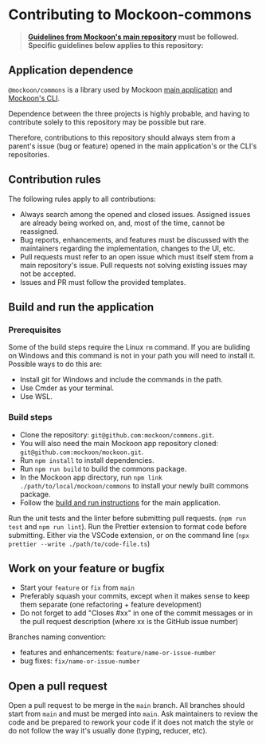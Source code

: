 # Contributing to Mockoon-commons

> **[Guidelines from Mockoon's main repository](https://github.com/mockoon/mockoon/blob/master/CONTRIBUTING.md) must be followed.**
> **Specific guidelines below applies to this repository:**

## Application dependence

`@mockoon/commons` is a library used by Mockoon [main application](https://github.com/mockoon/mockoon) and [Mockoon's CLI](https://github.com/mockoon/cli).

Dependence between the three projects is highly probable, and having to contribute solely to this repository may be possible but rare. 

Therefore, contributions to this repository should always stem from a parent's issue (bug or feature) opened in the main application's or the CLI's repositories. 

## Contribution rules

The following rules apply to all contributions:

- Always search among the opened and closed issues. Assigned issues are already being worked on, and, most of the time, cannot be reassigned.
- Bug reports, enhancements, and features must be discussed with the maintainers regarding the implementation, changes to the UI, etc.
- Pull requests must refer to an open issue which must itself stem from a main repository's issue. Pull requests not solving existing issues may not be accepted.
- Issues and PR must follow the provided templates.

## Build and run the application

### Prerequisites

Some of the build steps require the Linux `rm` command. If you are buliding on Windows and this command is not in your path you will need to install it. Possible ways to do this are:
 - Install git for Windows and include the commands in the path.
 - Use Cmder as your terminal.
 - Use WSL.

### Build steps

 - Clone the repository: `git@github.com:mockoon/commons.git`.
 - You will also need the main Mockoon app repository cloned: `git@github.com:mockoon/mockoon.git`.
 - Run `npm install` to install dependencies.
 - Run `npm run build` to build the commons package.
 - In the Mockoon app directory, run `npm link ./path/to/local/mockoon/commons` to install your newly built commons package.
 - Follow the [build and run instructions](https://github.com/mockoon/mockoon/blob/master/CONTRIBUTING.md) for the main application.

Run the unit tests and the linter before submitting pull requests. (`npm run test` and `npm run lint`).
Run the Prettier extension to format code before submitting. Either via the VSCode extension, or on the command line (`npx prettier --write ./path/to/code-file.ts`)

## Work on your feature or bugfix

- Start your `feature` or `fix` from `main`
- Preferably squash your commits, except when it makes sense to keep them separate (one refactoring + feature development)
- Do not forget to add "Closes #xx" in one of the commit messages or in the pull request description (where xx is the GitHub issue number)

Branches naming convention:
- features and enhancements: `feature/name-or-issue-number`
- bug fixes: `fix/name-or-issue-number`

## Open a pull request

Open a pull request to be merge in the `main` branch. All branches should start from `main` and must be merged into `main`.
Ask maintainers to review the code and be prepared to rework your code if it does not match the style or do not follow the way it's usually done (typing, reducer, etc).

